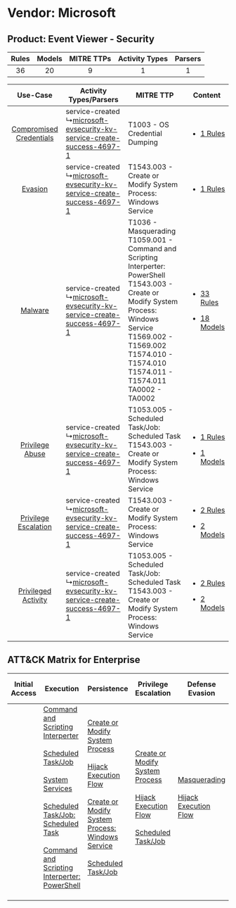 Vendor: Microsoft
=================
Product:  Event Viewer - Security
---------------------------------
| Rules | Models | MITRE TTPs | Activity Types | Parsers |
|:-----:|:------:|:----------:|:--------------:|:-------:|
|  36   |   20   |     9      |       1        |    1    |

|    Use-Case    | Activity Types/Parsers    | MITRE TTP    | Content    |
|:----:| ---- | ---- | ---- |
| [Compromised Credentials](../../../UseCases/uc_compromised_credentials.md) |  service-created<br> ↳[microsoft-evsecurity-kv-service-create-success-4697-1](Ps/pC_microsoftevsecuritykvservicecreatesuccess46971.md)<br> | T1003 - OS Credential Dumping<br>    | [<ul><li>1 Rules</li></ul>](RM/r_m_microsoft__event_viewer_-_security_Compromised_Credentials.md)    |
|    [Evasion](../../../UseCases/uc_evasion.md)    |  service-created<br> ↳[microsoft-evsecurity-kv-service-create-success-4697-1](Ps/pC_microsoftevsecuritykvservicecreatesuccess46971.md)<br> | T1543.003 - Create or Modify System Process: Windows Service<br>    | [<ul><li>1 Rules</li></ul>](RM/r_m_microsoft__event_viewer_-_security_Evasion.md)    |
|    [Malware](../../../UseCases/uc_malware.md)    |  service-created<br> ↳[microsoft-evsecurity-kv-service-create-success-4697-1](Ps/pC_microsoftevsecuritykvservicecreatesuccess46971.md)<br> | T1036 - Masquerading<br>T1059.001 - Command and Scripting Interperter: PowerShell<br>T1543.003 - Create or Modify System Process: Windows Service<br>T1569.002 - T1569.002<br>T1574.010 - T1574.010<br>T1574.011 - T1574.011<br>TA0002 - TA0002<br> | [<ul><li>33 Rules</li></ul><ul><li>18 Models</li></ul>](RM/r_m_microsoft__event_viewer_-_security_Malware.md)    |
|         [Privilege Abuse](../../../UseCases/uc_privilege_abuse.md)         |  service-created<br> ↳[microsoft-evsecurity-kv-service-create-success-4697-1](Ps/pC_microsoftevsecuritykvservicecreatesuccess46971.md)<br> | T1053.005 - Scheduled Task/Job: Scheduled Task<br>T1543.003 - Create or Modify System Process: Windows Service<br>    | [<ul><li>1 Rules</li></ul><ul><li>1 Models</li></ul>](RM/r_m_microsoft__event_viewer_-_security_Privilege_Abuse.md)      |
|    [Privilege Escalation](../../../UseCases/uc_privilege_escalation.md)    |  service-created<br> ↳[microsoft-evsecurity-kv-service-create-success-4697-1](Ps/pC_microsoftevsecuritykvservicecreatesuccess46971.md)<br> | T1543.003 - Create or Modify System Process: Windows Service<br>    | [<ul><li>2 Rules</li></ul><ul><li>2 Models</li></ul>](RM/r_m_microsoft__event_viewer_-_security_Privilege_Escalation.md) |
|     [Privileged Activity](../../../UseCases/uc_privileged_activity.md)     |  service-created<br> ↳[microsoft-evsecurity-kv-service-create-success-4697-1](Ps/pC_microsoftevsecuritykvservicecreatesuccess46971.md)<br> | T1053.005 - Scheduled Task/Job: Scheduled Task<br>T1543.003 - Create or Modify System Process: Windows Service<br>    | [<ul><li>2 Rules</li></ul><ul><li>2 Models</li></ul>](RM/r_m_microsoft__event_viewer_-_security_Privileged_Activity.md)  |

ATT&CK Matrix for Enterprise
----------------------------
| Initial Access | Execution                                                                                                                                                                                                                                                                                                                                                                                                                          | Persistence                                                                                                                                                                                                                                                                                                                                    | Privilege Escalation                                                                                                                                                                                                                  | Defense Evasion                                                                                                                             | Credential Access                                                          | Discovery | Lateral Movement | Collection | Command and Control | Exfiltration | Impact |
| -------------- | ---------------------------------------------------------------------------------------------------------------------------------------------------------------------------------------------------------------------------------------------------------------------------------------------------------------------------------------------------------------------------------------------------------------------------------- | ---------------------------------------------------------------------------------------------------------------------------------------------------------------------------------------------------------------------------------------------------------------------------------------------------------------------------------------------- | ------------------------------------------------------------------------------------------------------------------------------------------------------------------------------------------------------------------------------------- | ------------------------------------------------------------------------------------------------------------------------------------------- | -------------------------------------------------------------------------- | --------- | ---------------- | ---------- | ------------------- | ------------ | ------ |
|                | [Command and Scripting Interperter](https://attack.mitre.org/techniques/T1059)<br><br>[Scheduled Task/Job](https://attack.mitre.org/techniques/T1053)<br><br>[System Services](https://attack.mitre.org/techniques/T1569)<br><br>[Scheduled Task/Job: Scheduled Task](https://attack.mitre.org/techniques/T1053/005)<br><br>[Command and Scripting Interperter: PowerShell](https://attack.mitre.org/techniques/T1059/001)<br><br> | [Create or Modify System Process](https://attack.mitre.org/techniques/T1543)<br><br>[Hijack Execution Flow](https://attack.mitre.org/techniques/T1574)<br><br>[Create or Modify System Process: Windows Service](https://attack.mitre.org/techniques/T1543/003)<br><br>[Scheduled Task/Job](https://attack.mitre.org/techniques/T1053)<br><br> | [Create or Modify System Process](https://attack.mitre.org/techniques/T1543)<br><br>[Hijack Execution Flow](https://attack.mitre.org/techniques/T1574)<br><br>[Scheduled Task/Job](https://attack.mitre.org/techniques/T1053)<br><br> | [Masquerading](https://attack.mitre.org/techniques/T1036)<br><br>[Hijack Execution Flow](https://attack.mitre.org/techniques/T1574)<br><br> | [OS Credential Dumping](https://attack.mitre.org/techniques/T1003)<br><br> |           |                  |            |                     |              |        |